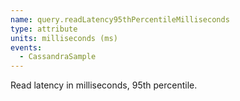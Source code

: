 ```yaml
---
name: query.readLatency95thPercentileMilliseconds
type: attribute
units: milliseconds (ms)
events:
  - CassandraSample
---
```


Read latency in milliseconds, 95th percentile.